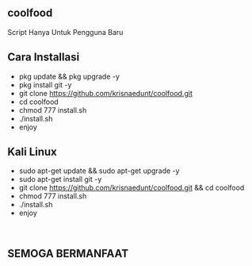 ## coolfood 
Script Hanya Untuk Pengguna Baru
## Cara Installasi
 * pkg update && pkg upgrade -y 
 * pkg install git -y
 * git clone https://github.com/krisnaedunt/coolfood.git 
 * cd coolfood 
 * chmod 777 install.sh
 * ./install.sh
 * enjoy
 ## Kali Linux 
 * sudo apt-get update && sudo apt-get upgrade -y
 * sudo apt-get install git -y
 * git clone https://github.com/krisnaedunt/coolfood.git && cd coolfood
 * chmod 777 install.sh
 * ./install.sh
 * enjoy
 <br/>
<h2>SEMOGA BERMANFAAT</h2>
